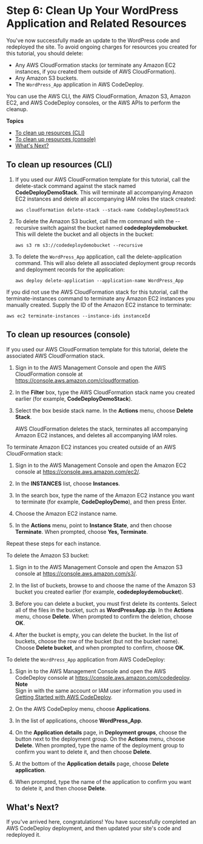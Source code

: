 # Step 6: Clean Up Your WordPress Application and Related Resources<a name="tutorials-wordpress-clean-up"></a>

You've now successfully made an update to the WordPress code and redeployed the site\. To avoid ongoing charges for resources you created for this tutorial, you should delete:
+ Any AWS CloudFormation stacks \(or terminate any Amazon EC2 instances, if you created them outside of AWS CloudFormation\)\.
+ Any Amazon S3 buckets\.
+ The `WordPress_App` application in AWS CodeDeploy\.

You can use the AWS CLI, the AWS CloudFormation, Amazon S3, Amazon EC2, and AWS CodeDeploy consoles, or the AWS APIs to perform the cleanup\.

**Topics**
+ [To clean up resources \(CLI\)](#tutorials-wordpress-clean-up-cli)
+ [To clean up resources \(console\)](#tutorials-wordpress-clean-up-console)
+ [What's Next?](#tutorials-wordpress-clean-up-whats-next)

## To clean up resources \(CLI\)<a name="tutorials-wordpress-clean-up-cli"></a>

1. If you used our AWS CloudFormation template for this tutorial, call the delete\-stack command against the stack named **CodeDeployDemoStack**\. This will terminate all accompanying Amazon EC2 instances and delete all accompanying IAM roles the stack created:

   ```
   aws cloudformation delete-stack --stack-name CodeDeployDemoStack
   ```

1. To delete the Amazon S3 bucket, call the rm command with the \-\-recursive switch against the bucket named **codedeploydemobucket**\. This will delete the bucket and all objects in the bucket:

   ```
   aws s3 rm s3://codedeploydemobucket --recursive
   ```

1. To delete the `WordPress_App` application, call the delete\-application command\. This will also delete all associated deployment group records and deployment records for the application:

   ```
   aws deploy delete-application --application-name WordPress_App
   ```

If you did not use the AWS CloudFormation stack for this tutorial, call the terminate\-instances command to terminate any Amazon EC2 instances you manually created\. Supply the ID of the Amazon EC2 instance to terminate:

```
aws ec2 terminate-instances --instance-ids instanceId
```

## To clean up resources \(console\)<a name="tutorials-wordpress-clean-up-console"></a>

If you used our AWS CloudFormation template for this tutorial, delete the associated AWS CloudFormation stack\.

1. Sign in to the AWS Management Console and open the AWS CloudFormation console at [https://console\.aws\.amazon\.com/cloudformation](https://console.aws.amazon.com/cloudformation/)\.

1. In the **Filter** box, type the AWS CloudFormation stack name you created earlier \(for example, **CodeDeployDemoStack**\)\.

1. Select the box beside stack name\. In the **Actions** menu, choose **Delete Stack**\.

   AWS CloudFormation deletes the stack, terminates all accompanying Amazon EC2 instances, and deletes all accompanying IAM roles\.

To terminate Amazon EC2 instances you created outside of an AWS CloudFormation stack:

1. Sign in to the AWS Management Console and open the Amazon EC2 console at [https://console\.aws\.amazon\.com/ec2/](https://console.aws.amazon.com/ec2/)\.

1. In the **INSTANCES** list, choose **Instances**\.

1. In the search box, type the name of the Amazon EC2 instance you want to terminate \(for example, **CodeDeployDemo**\), and then press Enter\.

1. Choose the Amazon EC2 instance name\.

1. In the **Actions** menu, point to **Instance State**, and then choose **Terminate**\. When prompted, choose **Yes, Terminate**\. 

Repeat these steps for each instance\.

To delete the Amazon S3 bucket:

1. Sign in to the AWS Management Console and open the Amazon S3 console at [https://console\.aws\.amazon\.com/s3/](https://console.aws.amazon.com/s3/)\.

1. In the list of buckets, browse to and choose the name of the Amazon S3 bucket you created earlier \(for example, **codedeploydemobucket**\)\.

1. Before you can delete a bucket, you must first delete its contents\. Select all of the files in the bucket, such as **WordPressApp\.zip**\. In the **Actions** menu, choose **Delete**\. When prompted to confirm the deletion, choose **OK**\. 

1. After the bucket is empty, you can delete the bucket\. In the list of buckets, choose the row of the bucket \(but not the bucket name\)\. Choose **Delete bucket**, and when prompted to confirm, choose **OK**\. 

To delete the `WordPress_App` application from AWS CodeDeploy:

1. Sign in to the AWS Management Console and open the AWS CodeDeploy console at [https://console\.aws\.amazon\.com/codedeploy](https://console.aws.amazon.com/codedeploy)\.
**Note**  
Sign in with the same account or IAM user information you used in [Getting Started with AWS CodeDeploy](getting-started-codedeploy.md)\.

1. On the AWS CodeDeploy menu, choose **Applications**\. 

1. In the list of applications, choose **WordPress\_App**\.

1. On the **Application details** page, in **Deployment groups**, choose the button next to the deployment group\. On the **Actions** menu, choose **Delete**\. When prompted, type the name of the deployment group to confirm you want to delete it, and then choose **Delete**\.

1. At the bottom of the **Application details** page, choose **Delete application**\.

1. When prompted, type the name of the application to confirm you want to delete it, and then choose **Delete**\. 

## What's Next?<a name="tutorials-wordpress-clean-up-whats-next"></a>

If you've arrived here, congratulations\! You have successfully completed an AWS CodeDeploy deployment, and then updated your site's code and redeployed it\. 